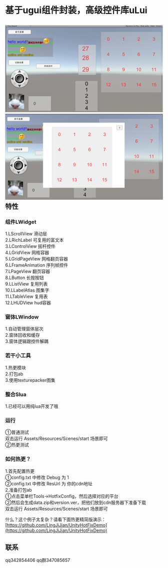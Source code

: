 基于ugui组件封装，高级控件库uLui
====
![](picture/photo1.png)
![](picture/photo2.png)
特性
-------  
### 组件LWidget
1.LScrollView 滑动层<br>
2.LRichLabel 可复用的富文本<br>
3.LControlView 摇杆控件<br>
4.LGridView 网格容器<br>
5.LGridPageView 网格翻页容器<br>
6.LFrameAnimation 序列帧控件<br>
7.LPageView 翻页容器<br>
8.LButton 长按按钮<br>
9.LListView 复用列表<br>
10.LLabelAtlas 图集字<br>
11.LTableView 复用表<br>
12.LHUDView hud容器<br>

### 窗体LWindow
1.自动管理窗体层次<br>
2.窗体回收和缓存<br>
3.窗体逻辑跟控件解耦<br>

### 若干小工具
1.热更模块<br>
2.打包ab<br>
3.使用texturepacker图集<br>

### 整合Slua
1.已经可以用纯lua开发了哦 <br>

### 运行
①普通测试<br>
双击运行 Assets/Resources/Scenes/start 场景即可<br>
②热更测试<br>

### 如何热更？
1.首先配置热更<br>
①config.txt 中修改 Debug 为 1<br>
②config.txt 中修改 ResUrl 为 你的cdn地址<br>
2.准备打包ab<br>
①点击菜单栏Tools->HotfixConfig，然后选择对应的平台<br>
②然后会生成data.zip和version.ver，把他们放到cdn服务器下准备下载<br>
双击运行 Assets/Resources/Scenes/start 场景即可<br>

什么？这个例子太复杂？请看下面热更精简版演示：<br>
[https://github.com/LingJiJian/UnityHotFixDemo](https://github.com/LingJiJian/UnityHotFixDemo)<br />  

联系
-------
qq342854406  qq群347085657
